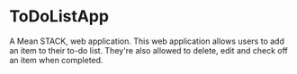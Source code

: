 # ToDoListApp
A Mean STACK, web application. This web application allows users to add an item to their to-do list. They're also allowed to delete, edit and check off an item when completed. 
